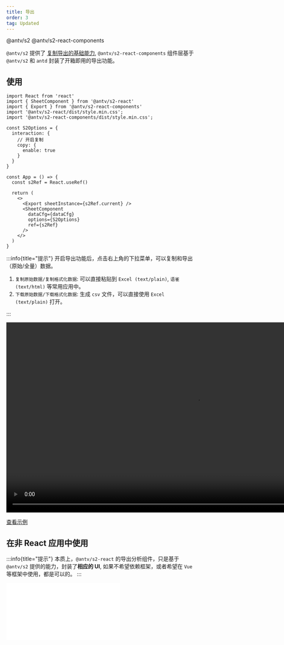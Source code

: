 ```yaml
---
title: 导出
order: 3
tag: Updated
---
```


<Badge>@antv/s2</Badge> <Badge>@antv/s2-react-components</Badge>

`@antv/s2` 提供了 [复制导出的基础能力](/manual/advanced/interaction/copy), `@antv/s2-react-components` 组件层基于 `@antv/s2` 和 `antd` 封装了开箱即用的导出功能。

<Playground path='/react-component/export/demo/export.tsx' rid='export-component'></playground>

## 使用

```tsx
import React from 'react'
import { SheetComponent } from '@antv/s2-react'
import { Export } from '@antv/s2-react-components'
import '@antv/s2-react/dist/style.min.css';
import '@antv/s2-react-components/dist/style.min.css';

const S2Options = {
  interaction: {
    // 开启复制
    copy: {
      enable: true
    }
  }
}

const App = () => {
  const s2Ref = React.useRef()

  return (
    <>
      <Export sheetInstance={s2Ref.current} />
      <SheetComponent
        dataCfg={dataCfg}
        options={S2Options}
        ref={s2Ref}
      />
    </>
  )
}
```

:::info{title="提示"}
开启导出功能后，点击右上角的下拉菜单，可以复制和导出（原始/全量）数据。

1. `复制原始数据/复制格式化数据`: 可以直接粘贴到 `Excel (text/plain)`, `语雀 (text/html)` 等常用应用中。
2. `下载原始数据/下载格式化数据`: 生成 `csv` 文件，可以直接使用 `Excel (text/plain)` 打开。

:::

<video width="1000" controls>
  <source src="https://gw.alipayobjects.com/mdn/rms_56cbb2/afts/file/A*EZfPRJqzl4cAAAAAAAAAAAAAARQnAQ" type="video/mp4">
  Your browser does not support HTML video.
</video>

[查看示例](/examples/react-component/export/#export)

## 在非 React 应用中使用

:::info{title="提示"}
本质上，`@antv/s2-react` 的导出分析组件，只是基于 `@antv/s2` 提供的能力，封装了**相应的 UI**, 如果不希望依赖框架，或者希望在 `Vue` 等框架中使用，都是可以的。
:::

<embed src="@/docs/common/copy-export.zh.md"></embed>
